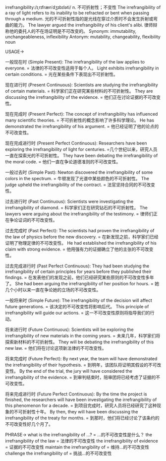 irrefrangibility:/ɪˌrɪfrænˈdʒɪbɪləti/
n.
不可折射性；不变性
The irrefrangibility of a ray of light refers to its inability to be refracted or bent when passing through a medium.
光的不可折射性指的是光线在穿过介质时不会发生折射或弯曲的能力。
The lawyer argued the irrefrangibility of his client's alibi.
律师辩称他的委托人的不在场证明是不可改变的。
Synonym: immutability, unchangeableness, inflexibility
Antonym: mutability, changeability, flexibility
noun


USAGE->

一般现在时 (Simple Present):
The irrefrangibility of the law applies to everyone. = 法律的不可改变性适用于每个人。
Light exhibits irrefrangibility in certain conditions. = 光在某些条件下表现出不可折射性。

现在进行时 (Present Continuous):
Scientists are studying the irrefrangibility of certain materials. = 科学家们正在研究某些材料的不可折射性。
They are discussing the irrefrangibility of the evidence. = 他们正在讨论证据的不可改变性。

现在完成时 (Present Perfect):
The concept of irrefrangibility has influenced many scientific theories. = 不可折射性的概念影响了许多科学理论。
He has demonstrated the irrefrangibility of his argument. = 他已经证明了他的论点的不可改变性。

现在完成进行时 (Present Perfect Continuous):
Researchers have been exploring the irrefrangibility of light for centuries. =几个世纪以来，研究人员一直在探索光的不可折射性。
They have been debating the irrefrangibility of the moral code. = 他们一直在争论道德准则的不可改变性。

一般过去时 (Simple Past):
Newton discovered the irrefrangibility of some colors in the spectrum. = 牛顿发现了光谱中某些颜色的不可折射性。
The judge upheld the irrefrangibility of the contract. = 法官坚持合同的不可改变性。

过去进行时 (Past Continuous):
Scientists were investigating the irrefrangibility of diamond. = 科学家们正在研究钻石的不可折射性。
The lawyers were arguing about the irrefrangibility of the testimony. = 律师们正在争论证词的不可改变性。

过去完成时 (Past Perfect):
The scientists had proven the irrefrangibility of the law of physics before the new discovery. = 在新发现之前，科学家们已经证明了物理定律的不可改变性。
He had established the irrefrangibility of his claim with strong evidence. = 他用强有力的证据确立了他的主张的不可改变性。


过去完成进行时 (Past Perfect Continuous):
They had been studying the irrefrangibility of certain principles for years before they published their findings. = 在发表他们的发现之前，他们已经研究某些原则的不可改变性多年了。
She had been arguing the irrefrangibility of her position for hours. = 她几个小时以来一直在争论她的立场的不可改变性。


一般将来时 (Simple Future):
The irrefrangibility of the decision will affect future generations. = 该决定的不可改变性将影响后代。
This principle of irrefrangibility will guide our actions. = 这一不可改变性原则将指导我们的行动。


将来进行时 (Future Continuous):
Scientists will be exploring the irrefrangibility of new materials in the coming years. = 未来几年，科学家们将探索新材料的不可折射性。
They will be debating the irrefrangibility of this new law. = 他们将在讨论这项新法律的不可改变性。


将来完成时 (Future Perfect):
By next year, the team will have demonstrated the irrefrangibility of their hypothesis. = 到明年，该团队将证明其假设的不可改变性。
By the end of the trial, the jury will have considered the irrefrangibility of the evidence. = 到审判结束时，陪审团将已经考虑了证据的不可改变性。

将来完成进行时 (Future Perfect Continuous):
By the time the project is finished, the researchers will have been investigating the irrefrangibility of this phenomenon for a decade. = 到项目完成时，研究人员将已经研究了这种现象的不可折射性十年。
By then, they will have been discussing the irrefrangibility of the treaty for months. = 到那时，他们将已经讨论了该条约的不可改变性好几个月了。



PHRASE->
what is the irrefrangibility of ...? = ...的不可改变性是什么？
the irrefrangibility of the law = 法律的不可改变性
the irrefrangibility of evidence = 证据的不可改变性
maintain the irrefrangibility of = 维持...的不可改变性
challenge the irrefrangibility of = 挑战...的不可改变性
